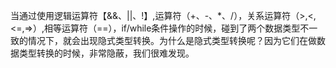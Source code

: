 当通过使用逻辑运算符【&&、||、!】,运算符（+、-、*、/），关系运算符（>,<,<=,=>）,相等运算符（==），if/while条件操作的时候，碰到了两个数据类型不一致的情况下，就会出现隐式类型转换。为什么是隐式类型转换呢？因为它们在做数据类型转换的时候，非常隐蔽，我们很难发现。


